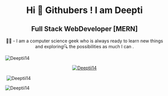 

<h1 align="center">Hi 👋 Githubers ! I am Deepti</h1>
<h2 align="center"> Full Stack WebDeveloper [MERN] </h2>

<p align="center">👩‍🎓 - I am a computer science geek who is always ready to learn new things and exploring🔍 the possibilities as much I can .</p>
<p align="left"> <img src="https://komarev.com/ghpvc/?username=Deeptii14&label=Profile%20views&color=0e75b6&style=flat"alt="Deeptii14" /></p>

<p align="center"> <a href="https://github.com/ryo-ma/github-profile-trophy"><img src="https://github-profile-trophy.vercel.app/?username=Deeptii14" alt="Deeptii14" /></a></p>

<p>&nbsp;<img align="center" src="https://github-readme-stats.vercel.app/api?username=Deeptii14&show_icons=true&locale=en" alt="Deeptii14" /></p>

<p><img align="center" src="https://github-readme-streak-stats.herokuapp.com/?user=Deeptii14&" alt="Deeptii14" /></p>


